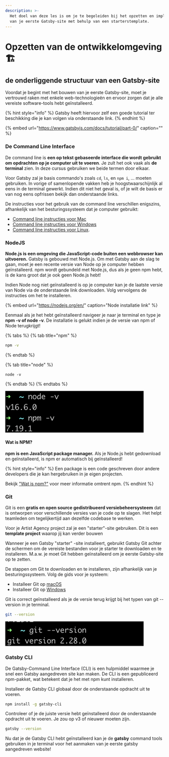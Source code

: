 ```yaml
---
description: >-
  Het doel van deze les is om je te begeleiden bij het opzetten en implementeren
  van je eerste Gatsby-site met behulp van een starterstemplate.
---
```


# Opzetten van de ontwikkelomgeving  🏗

## de onderliggende structuur van een Gatsby-site

Voordat je begint met het bouwen van je eerste Gatsby-site, moet je vertrouwd raken met enkele web-technologieën en ervoor zorgen dat je alle vereiste software-tools hebt geïnstalleerd.

{% hint style="info" %}
Gatsby heeft hiervoor zelf een goede tutorial ter beschikking die je kan volgen via onderstaande link.
{% endhint %}

{% embed url="https://www.gatsbyjs.com/docs/tutorial/part-0/" caption="" %}

### De Command Line Interface

De command line is **een op tekst gebaseerde interface die wordt gebruikt om opdrachten op je computer uit te voeren**. Je zult het ook vaak als **de terminal** zien. In deze cursus gebruiken we beide termen door elkaar.

Voor Gatsby zal je basis commando's zoals `cd`, `ls`, en `npm i`, ... moeten gebruiken. In vorige of samenlopende vakken heb je hoogstwaarschijnlijk al eens in de terminal gewerkt. Indien dit niet het geval is, of je wilt de basis er van nog eens opfrissen bekijk dan onderstaande links.

De instructies voor het gebruik van de command line verschillen enigszins, afhankelijk van het besturingssysteem dat je computer gebruikt:

* [Command line instructies voor Mac](https://www.macworld.co.uk/feature/mac-software/how-use-terminal-on-mac-3608274/)
* [Command line instructies voor Windows](https://www.lifewire.com/how-to-open-command-prompt-2618089)
* [Command line instructies voor Linux](https://www.howtogeek.com/140679/beginner-geek-how-to-start-using-the-linux-terminal/).

### NodeJS

**Node.js is een omgeving die JavaScript-code buiten een webbrowser kan uitvoeren.** Gatsby is gebouwd met Node.js. Om met Gatsby aan de slag te gaan, moet je een recente versie van Node op je computer hebben geïnstalleerd. npm wordt gebundeld met Node.js, dus als je geen npm hebt, is de kans groot dat je ook geen Node.js hebt!

Indien Node nog niet geïnstalleerd is op je computer kan je de laatste versie van Node via de onderstaande link downloaden. Volg vervolgens de instructies om het te installeren.

{% embed url="https://nodejs.org/en/" caption="Node installatie link" %}

Eenmaal als je het hebt geïnstalleerd navigeer je naar je terminal en type je **npm -v of node -v**. De installatie is gelukt indien je de versie van npm of Node terugkrijgt!

{% tabs %}
{% tab title="npm" %}
```bash
npm -v
```
{% endtab %}

{% tab title="node" %}
```text
node -v
```
{% endtab %}
{% endtabs %}

![](../.gitbook/assets/image%20%2841%29.png)

#### Wat is NPM?

**npm is een JavaScript package manager.** Als je Node.js hebt gedownload en geïnstalleerd, is npm er automatisch bij geïnstalleerd!

{% hint style="info" %}
Een package is een code geschreven door andere developers die je kan hergebruiken in je eigen projecten.

Bekijk ["Wat is npm?"](https://docs.npmjs.com/about-npm/index.html) voor meer informatie omtrent npm.
{% endhint %}

### Git

Git is een **gratis en open source gedistribueerd versiebeheersysteem** dat is ontworpen voor verschillende versies van je code op te slagen. Het helpt teamleden om tegelijkertijd aan dezelfde codebase te werken.

Voor je Artist Agency project zal je een "starter"-site gebruiken. Dit is een **template project** waarop jij kan verder bouwen

Wanneer je een Gatsby "starter" -site installeert, gebruikt Gatsby Git achter de schermen om de vereiste bestanden voor je starter te downloaden en te installeren. M.a.w. je moet Git hebben geïnstalleerd om je eerste Gatsby-site op te zetten.

De stappen om Git te downloaden en te installeren, zijn afhankelijk van je besturingssysteem. Volg de gids voor je systeem:

* Installeer Git op [macOS](https://www.atlassian.com/git/tutorials/install-git#mac-os-x)
* Installeer Git op [Windows](https://www.atlassian.com/git/tutorials/install-git#windows)

Git is correct geïnstalleerd als je de versie terug krijgt bij het typen van git --version in je terminal.

```bash
git --version
```

![](../.gitbook/assets/image%20%2885%29.png)

### Gatsby CLI

De Gatsby-Command Line Interface \(CLI\) is een hulpmiddel waarmee je snel een Gatsby aangedreven site kan maken. De CLI is een gepubliceerd npm-pakket, wat betekent dat je het met npm kunt installeren.

Installeer de Gatsby CLI globaal door de onderstaande opdracht uit te voeren.

```bash
npm install -g gatsby-cli
```

Controleer of je de juiste versie hebt geïnstalleerd door de onderstaande opdracht uit te voeren. Je zou op v3 of nieuwer moeten zijn.

```bash
gatsby --version
```

Nu dat je de Gatsby CLI hebt geïnstalleerd kan je de **gatsby** command tools gebruiken in je terminal voor het aanmaken van je eerste gatsby aangedreven website!

